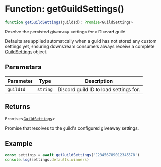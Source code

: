 # Function: getGuildSettings()

```ts
function getGuildSettings(guildId): Promise<GuildSettings>
```

Resolve the persisted giveaway settings for a Discord guild.

Defaults are applied automatically when a guild has not stored any custom
settings yet, ensuring downstream consumers always receive a complete
[GuildSettings](Interface.GuildSettings.md) object.

## Parameters

| Parameter | Type | Description |
| ------ | ------ | ------ |
| `guildId` | `string` | Discord guild ID to load settings for. |

## Returns

`Promise`\<[`GuildSettings`](Interface.GuildSettings.md)\>

Promise that resolves to the guild's configured giveaway settings.

## Example

```ts
const settings = await getGuildSettings('123456789012345678')
console.log(settings.defaults.winners)
```
